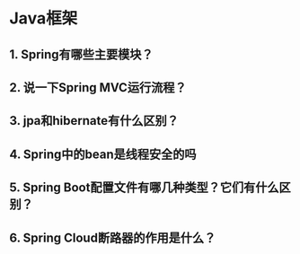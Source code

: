# Java框架

## 1. Spring有哪些主要模块？

## 2. 说一下Spring MVC运行流程？

## 3. jpa和hibernate有什么区别？

## 4. Spring中的bean是线程安全的吗

## 5. Spring Boot配置文件有哪几种类型？它们有什么区别？

## 6. Spring Cloud断路器的作用是什么？

